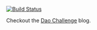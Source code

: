 [![Build Status](https://travis-ci.org/Sjors/dao-challenge.png?branch=master)](https://travis-ci.org/Sjors/dao-challenge)

Checkout the [Dao Challenge](https://dao-challenge.herokuapp.com/) blog.
